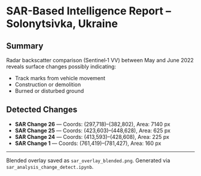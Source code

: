 # SAR-Based Intelligence Report – Solonytsivka, Ukraine

## Summary
Radar backscatter comparison (Sentinel‑1 VV) between May and June 2022 reveals surface changes possibly indicating:

- Track marks from vehicle movement
- Construction or demolition
- Burned or disturbed ground

## Detected Changes
- **SAR Change 26** — Coords: (297,718)–(382,802), Area: 7140 px
- **SAR Change 25** — Coords: (423,603)–(448,628), Area: 625 px
- **SAR Change 24** — Coords: (413,593)–(428,608), Area: 225 px
- **SAR Change 1** — Coords: (761,419)–(781,427), Area: 160 px

---
Blended overlay saved as `sar_overlay_blended.png`.
Generated via `sar_analysis_change_detect.ipynb`.
